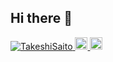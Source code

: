 ## Hi there 👋
<p align="left">
  <a href="https://github.com/TakeshiSaito/TakeshiSaito/">
    <img src="https://komarev.com/ghpvc/?username=TakeshiSaito" alt="TakeshiSaito" />
  </a>
  <a href="http://twitter.com/TakeshiSaito_TA">
    <img height="20" src="https://img.shields.io/twitter/follow/TakeshiSaito_TA?label=Twitter&logo=twitter&style=flat" />
  </a>
  <a href="https://github.com/yutkat">
    <img height="20" src="https://img.shields.io/github/followers/TakeshiSaito?label=follow&logo=github&style=flat" />
  </a>
</p>
